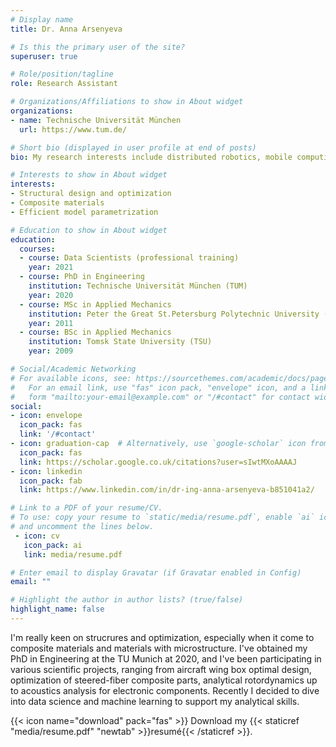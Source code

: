 ```yaml
---
# Display name
title: Dr. Anna Arsenyeva

# Is this the primary user of the site?
superuser: true

# Role/position/tagline
role: Research Assistant

# Organizations/Affiliations to show in About widget
organizations:
- name: Technische Universität München
  url: https://www.tum.de/

# Short bio (displayed in user profile at end of posts)
bio: My research interests include distributed robotics, mobile computing and programmable matter.

# Interests to show in About widget
interests:
- Structural design and optimization
- Composite materials
- Efficient model parametrization

# Education to show in About widget
education:
  courses:
  - course: Data Scientists (professional training)
    year: 2021
  - course: PhD in Engineering
    institution: Technische Universität München (TUM)
    year: 2020
  - course: MSc in Applied Mechanics
    institution: Peter the Great St.Petersburg Polytechnic University (SPbPU)
    year: 2011
  - course: BSc in Applied Mechanics
    institution: Tomsk State University (TSU)
    year: 2009

# Social/Academic Networking
# For available icons, see: https://sourcethemes.com/academic/docs/page-builder/#icons
#   For an email link, use "fas" icon pack, "envelope" icon, and a link in the
#   form "mailto:your-email@example.com" or "/#contact" for contact widget.
social:
- icon: envelope
  icon_pack: fas
  link: '/#contact'
- icon: graduation-cap  # Alternatively, use `google-scholar` icon from `ai` icon pack
  icon_pack: fas
  link: https://scholar.google.co.uk/citations?user=sIwtMXoAAAAJ
- icon: linkedin
  icon_pack: fab
  link: https://www.linkedin.com/in/dr-ing-anna-arsenyeva-b851041a2/

# Link to a PDF of your resume/CV.
# To use: copy your resume to `static/media/resume.pdf`, enable `ai` icons in `params.toml`, 
# and uncomment the lines below.
 - icon: cv
   icon_pack: ai
   link: media/resume.pdf

# Enter email to display Gravatar (if Gravatar enabled in Config)
email: ""

# Highlight the author in author lists? (true/false)
highlight_name: false
---
```


I'm really keen on strucrures and optimization, especially when it come to composite materials and materials with microstructure. I've obtained my PhD in Engineering at the TU Munich at 2020, and I've been participating in various scientific projects, ranging from aircraft wing box optimal design, optimization of steered-fiber composite parts, analytical rotordynamics up to acoustics analysis for electronic components. Recently I decided to dive into data science and machine learning to support my analytical skills.

{{< icon name="download" pack="fas" >}} Download my {{< staticref "media/resume.pdf" "newtab" >}}resumé{{< /staticref >}}.
